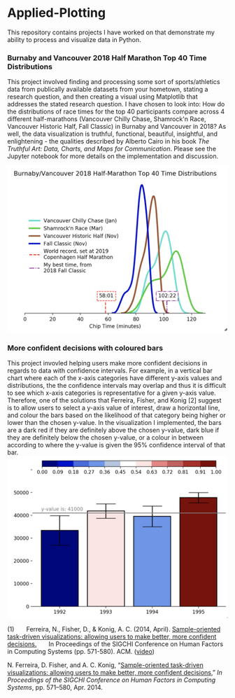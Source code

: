 # Applied-Plotting

This repository contains projects I have worked on that demonstrate my ability to process and visualize data in Python. 

### Burnaby and Vancouver 2018 Half Marathon Top 40 Time Distributions
This project involved finding and processing some sort of sports/athletics data from publically available datasets from your hometown, stating a research question, and then creating a visual using Matplotlib that addresses the stated research question. I have chosen to look into: How do the distributions of race times for the top 40 participants compare across 4 different half-marathons (Vancouver Chilly Chase, Shamrock'n Race, Vancouver Historic Half, Fall Classic) in Burnaby and Vancouver in 2018? As well, the data visualization is truthful, functional, beautiful, insightful, and enlightening - the qualities described by Alberto Cairo in his book _The Truthful Art: Data, Charts, and Maps for Communication_. Please see the Jupyter notebook for more details on the implementation and discussion. 

![alt text](https://github.com/jeffreyboschman/Applied-Plotting/blob/main/images/Burnaby%20and%20Vancouver%202018%20Half%20Marathon%20Top%2040%20Time%20Distributions.png?raw=true)

### More confident decisions with coloured bars
This project invovled helping users make more confident decisions in regards to data with confidence intervals. For example, in a vertical bar chart where each of the x-axis categories have different y-axis values and distributions, the the confidence intervals may overlap and thus it is difficult to see which x-axis categories is representative for a given y-axis value. Therefore, one of the solutions that Ferreira, Fisher, and Konig [2] suggest is to allow users to select a y-axis value of interest, draw a horizontal line, and colour the bars based on the likelihood of that category being higher or lower than the chosen y-value. In the visualization I implemented, the bars are a dark red if they are definitely above the chosen y-value, dark blue if they are definitely below the chosen y-value, or a colour in between according to where the y-value is given the 95% confidence interval of that bar. 
![alt text](https://github.com/jeffreyboschman/Applied-Plotting/blob/main/images/More%20confident%20decisions%20with%20coloured%20bars.png?raw=true)



(1) &nbsp;&nbsp;&nbsp;&nbsp;&nbsp;&nbsp;Ferreira, N., Fisher, D., & Konig, A. C. (2014, April). [Sample-oriented task-driven visualizations: allowing users to make better, more confident decisions.](https://www.microsoft.com/en-us/research/wp-content/uploads/2016/02/Ferreira_Fisher_Sample_Oriented_Tasks.pdf) 
&nbsp;&nbsp;&nbsp;&nbsp;&nbsp;&nbsp;In Proceedings of the SIGCHI Conference on Human Factors in Computing Systems (pp. 571-580). ACM. ([video](https://www.youtube.com/watch?v=BI7GAs-va-Q))

N. Ferreira, D. Fisher, and A. C. Konig, “[Sample-oriented task-driven visualizations: allowing users to make better, more confident decisions](https://www.microsoft.com/en-us/research/wp-content/uploads/2016/02/Ferreira_Fisher_Sample_Oriented_Tasks.pdf),” _In Proceedings of the SIGCHI Conference on Human Factors in Computing Systems_, pp. 571–580, Apr. 2014. 
